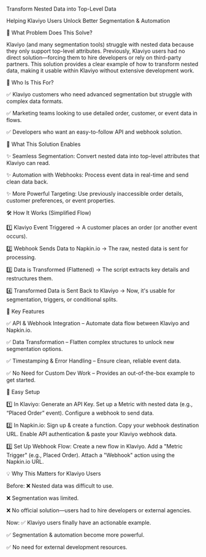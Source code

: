 Transform Nested Data into Top-Level Data

Helping Klaviyo Users Unlock Better Segmentation & Automation

🚀 What Problem Does This Solve?

Klaviyo (and many segmentation tools) struggle with nested data because they only support top-level attributes.
Previously, Klaviyo users had no direct solution—forcing them to hire developers or rely on third-party partners.
This solution provides a clear example of how to transform nested data, making it usable within Klaviyo without extensive development work.

🎯 Who Is This For?

✅ Klaviyo customers who need advanced segmentation but struggle with complex data formats.

✅ Marketing teams looking to use detailed order, customer, or event data in flows.

✅ Developers who want an easy-to-follow API and webhook solution.

🔑 What This Solution Enables

✨ Seamless Segmentation: Convert nested data into top-level attributes that Klaviyo can read.

✨ Automation with Webhooks: Process event data in real-time and send clean data back.

✨ More Powerful Targeting: Use previously inaccessible order details, customer preferences, or event properties.

🛠 How It Works (Simplified Flow)

1️⃣ Klaviyo Event Triggered
→ A customer places an order (or another event occurs).

2️⃣ Webhook Sends Data to Napkin.io
→ The raw, nested data is sent for processing.

3️⃣ Data is Transformed (Flattened)
→ The script extracts key details and restructures them.

4️⃣ Transformed Data is Sent Back to Klaviyo
→ Now, it's usable for segmentation, triggers, or conditional splits.

🔎 Key Features

✅ API & Webhook Integration – Automate data flow between Klaviyo and Napkin.io.

✅ Data Transformation – Flatten complex structures to unlock new segmentation options.

✅ Timestamping & Error Handling – Ensure clean, reliable event data.

✅ No Need for Custom Dev Work – Provides an out-of-the-box example to get started.

📌 Easy Setup

1️⃣ In Klaviyo:
Generate an API Key.
Set up a Metric with nested data (e.g., “Placed Order” event).
Configure a webhook to send data.

2️⃣ In Napkin.io:
Sign up & create a function.
Copy your webhook destination URL.
Enable API authentication & paste your Klaviyo webhook data.

3️⃣ Set Up Webhook Flow:
Create a new flow in Klaviyo.
Add a "Metric Trigger" (e.g., Placed Order).
Attach a "Webhook" action using the Napkin.io URL.

💡 Why This Matters for Klaviyo Users

Before:
❌ Nested data was difficult to use.

❌ Segmentation was limited.

❌ No official solution—users had to hire developers or external agencies.

Now:
✅ Klaviyo users finally have an actionable example.

✅ Segmentation & automation become more powerful.

✅ No need for external development resources.
